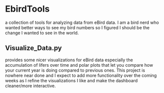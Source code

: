 # EbirdTools
a collection of tools for analyzing data from eBird data. I am a bird nerd who wanted better ways to see my bird numbers so I figured I should be the change I wanted to see in the world.

## Visualize_Data.py
provides some nicer visualizations for eBird data especially the accumulation of lifers over time and polar plots that let you compare how your current year is doing compared to previous ones. This project is nowhere near done and I expect to add more functionality over the coming weeks as I refine the visualizations I like and make the dashboard cleaner/more interactive.

